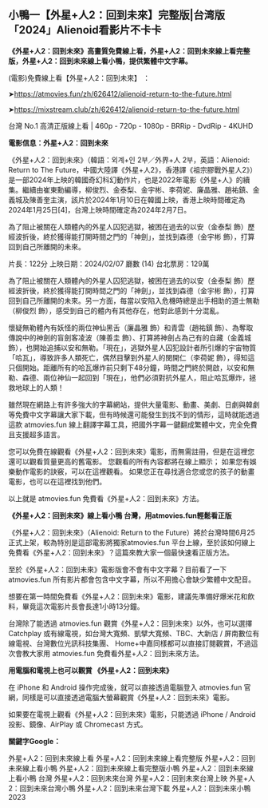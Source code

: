 ## 小鴨一【外星+人2：回到未來】完整版|台湾版「2024」Alienoid看影片不卡卡


**《外星+人2：回到未來》高畫質免費線上看，外星+人2：回到未來線上看完整版，外星+人2：回到未來線上看小鴨，提供繁體中文字幕。**

(電影)免費線上看【外星+人2：回到未來】 ：

➤https://atmovies.fun/zh/626412/alienoid-return-to-the-future.html

➤https://mixstream.club/zh/626412/alienoid-return-to-the-future.html

台灣 No.1 高清正版線上看 | 460p - 720p - 1080p - BRRip - DvdRip - 4KUHD


**電影信息：外星+人2：回到未來**

《外星+人2：回到未來》（韓語：외계+인 2부／外界+人 2부，英語：Alienoid: Return to The Future，中國大陸譯《外星+人2》，香港譯《祖宗膠戰外星人2》）是一部2024年上映的韓國奇幻科幻動作片，也是2022年電影《外星+人》的續集。繼續由崔東勳編導，柳俊烈、金泰梨、金宇彬、李荷妮、廉晶雅、趙祐鎮、金義城及陳善奎主演，該片於2024年1月10日在韓國上映，香港上映時間確定為2024年1月25日[4]，台灣上映時間確定為2024年2月7日。

為了阻止被關在人類體內的外星人囚犯逃獄，被困在過去的以安（金泰梨 飾）歷經波折後，終於獲得能打開時間之門的「神劍」，並找到森德（金宇彬 飾），打算回到自己所離開的未來。

片長：122分 上映日期：2024/02/07 廳數 (14) 台北票房：129萬

為了阻止被關在人類體內的外星人囚犯逃獄，被困在過去的以安（金泰梨 飾）歷經波折後，終於獲得能打開時間之門的「神劍」，並找到森德（金宇彬 飾），打算回到自己所離開的未來。另一方面，每當以安陷入危機時總是出手相助的道士無勒（柳俊烈 飾），感受到自己的體內有其他存在，他對此感到十分混亂。

懷疑無勒體內有妖怪的兩位神仙黑舌（廉晶雅 飾）和青雲（趙祐鎮 飾）、為奪取傳說中的神劍的盲劍客凌波（陳善圭 飾）、打算將神劍占為己有的自藏（金義城 飾），也開始追捕以安和無勒。「現在」，逃獄外星人囚犯設計者所引爆的宇宙物質「哈瓦」，導致許多人類死亡，偶然目擊到外星人的閔開仁（李荷妮 飾），得知這只個開始。距離所有的哈瓦爆炸前只剩下48分鐘，時間之門終於開啟，以安和無勒、森德、兩位神仙一起回到「現在」，他們必須對抗外星人，阻止哈瓦爆炸，拯救地球上的人類！

雖然現在網路上有許多強大的字幕網站，提供大量電影、動畫、美劇、日劇與韓劇等免費中文字幕讓大家下載，但有時候還可能發生到找不到的情形，這時就能透過這款 atmovies.fun 線上翻譯字幕工具，把國外字幕一鍵翻成繁體中文，完全免費且支援超多語言。

您可以免費在線觀看《外星+人2：回到未來》電影，而無需註冊，但是在這裡您還可以觀看質量更高的舊電影。 您觀看的所有內容都將在線上顯示； 如果您有娛樂動作電影的訣竅，可以在這裡觀看。 如果您正在尋找適合您或您的孩子的動畫電影，也可以在這裡找到他們。

以上就是 atmovies.fun 免費看《外星+人2：回到未來》方法。

**《外星+人2：回到未來》線上看小鴨 台灣，用atmovies.fun輕鬆看正版**

《外星+人2：回到未來》（Alienoid: Return to the Future）將於台灣時間6月25正式上架，較為特別是這部電影將獨家atmovies.fun 平台上線，至於該如何線上免費看《外星+人2：回到未來》？這篇來教大家一個最快速看正版方法。

至於《外星+人2：回到未來》電影版會不會有中文字幕？目前看了一下 atmovies.fun 所有影片都會包含中文字幕，所以不用擔心會缺少繁體中文配音。

想要在第一時間免費看《外星+人2：回到未來》電影，建議先準備好爆米花和飲料，畢竟這次電影片長會長達1小時13分鐘。  

台灣除了能透過 atmovies.fun 觀賞《外星+人2：回到未來》以外，也可以選擇 Catchplay 或有線電視，如台灣大寬頻、凱擘大寬頻、TBC、大新店 / 屏南數位有線電視、台灣數位光訊科技集團、 Home+中嘉同樣都可以直接訂閱觀賞，不過這次會教大家用 atmovies.fun 免費看外星+人2：回到未來方法。

**用電腦和電視上也可以觀賞 《外星+人2：回到未來》**

在 iPhone 和 Android 操作完成後，就可以直接透過電腦登入 atmovies.fun 官網，同樣是可以直接透過電腦大螢幕觀賞《外星+人2：回到未來》電影。

如果要在電視上觀看《外星+人2：回到未來》電影，只能透過 iPhone / Android 投影、鏡像、AirPlay 或 Chromecast 方式。


**關鍵字Google：**

外星+人2：回到未來線上看
外星+人2：回到未來線上看完整版
外星+人2：回到未來線上看小鴨
外星+人2：回到未來線上看完整版小鴨
外星+人2：回到未來線上看小鴨 台灣
外星+人2：回到未來台灣
外星+人2：回到未來台灣上映
外星+人2：回到未來台灣小鴨
外星+人2：回到未來台灣下載
外星+人2：回到未來小鴨 2023
